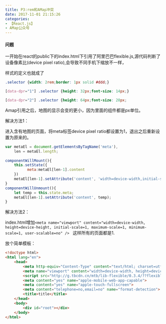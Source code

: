 ```yaml
---
title: P3:rem和AMap冲突
date: 2017-11-01 21:15:26
categories:
- 【React.js】
- AMap公众号
---
```


<!--more-->

#### 问题

一开始在react的public下的index.html下引用了阿里巴巴flexible.js,源代码判断了设备像素比(device pixel ratio),会导致不同手机下缩放不一样，

样式的定义也就成了

```css
.selector {width: 2rem;border: 1px solid #ddd;}

[data-dpr="1"] .selector {height: 32px;font-size: 14px;}

[data-dpr="2"] .selector {height: 64px;font-size: 28px;
```

Amap引用之后，地图的显示会变的更小，因为里面的组件都是px单位。

解决方法1：

进入含有地图的页面，将meta标签device pixel ratio都设置为1，退出之后重新设置为原来的。

```javascript
var metaEl = document.getElementsByTagName('meta'),
    len = metaEl.length;
    
componentWillMount(){
    this.setState({
          meta:metaEl[len-1].content
    })
    metaEl[len-1].setAttribute('content', 'width=device-width,initial-scale=1,user-scalable=no');
}
componentWillUnmount(){
    let temp = this.state.meta;
    metaEl[len-1].setAttribute('content', temp);
}

```


解决方法2：

index.html增加`<meta name="viewport" content="width=device-width, height=device-height, initial-scale=1, maximum-scale=1, minimum-scale=1, user-scalable=no" />
`
这样所有的页面都是1.


放个简单模板：

```html
<!doctype html>
<html lang="en">
    <head>
        <meta http-equiv="Content-Type" content="text/html; charset=utf-8" />
        <meta name="viewport" content="width=device-width, height=device-height, initial-scale=1, maximum-scale=1, minimum-scale=1, user-scalable=no" />
        <script src="http://g.tbcdn.cn/mtb/lib-flexible/0.3.4/??flexible_css.js,flexible.js"></script>
        <meta content="yes" name="apple-mobile-web-app-capable">
        <meta content="yes" name="apple-touch-fullscreen">
        <meta content="telephone=no,email=no" name="format-detection">
        <title>title</title>
    </head>
    <body>
        <div id="root"></div>
    </body>
</html>
```



